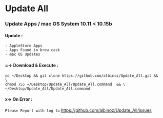 
# Update All
### Update Apps / mac OS System 10.11 < 10.15b


#### Update :
```
- AppleStore Apps
- Apps Found in brew cask
- mac OS Updates
```

#### =-> Download & Execute :
```
cd ~/Desktop && git clone https://github.com/albinoz/Update_All.git && \
chmod 755 ~/Desktop/Update_All/Update_All.command  && \
~/Desktop/Update_All/Update_All.command
```

#### x-> On Error :
`Please Report with log to`
https://github.com/albinoz/Update_All/issues

